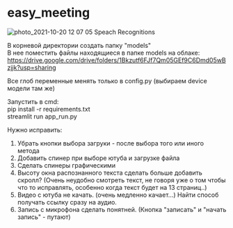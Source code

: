 # easy_meeting  
![photo_2021-10-20 12 07 05](https://user-images.githubusercontent.com/74874309/138611209-1bb05449-4635-44a0-8416-b20a639c09b9.jpeg)
Speach Recognitions  

   
В корневой директории создать папку "models"  
В нее поместить файлы находящиеся в папке models на облаке:  
https://drive.google.com/drive/folders/1Bkzutf6FJf7Qm05GEf9C6Dmd05wBzjjk?usp=sharing  

Все глоб переменные менять только в config.py (выбираем device модели там же)


Запустить в cmd:  
pip install -r requirements.txt   
streamlit run app_run.py  
  
  
Нужно исправить:   
1. Убрать кнопки выбора загруки - после выбора того или иного метода
2. Добавить спинер при выборе ютуба и загрузке файла
3. Сделать спинеры графическими 
4. Высоту окна распознанного текста сделать больше добавить скролл? (Очень неудобно смотреть текст, не говоря уже о том чтобы что то исправлять, особенно когда текст будет на 13 страниц..)
6. Видео с ютуба не качать. (очень медленно качает...) Найти способ получать ссылку сразу на аудио.  
6. Запись с микрофона сделать понятней. (Кнопка "записать" и "начать запись" - путают)    

  



